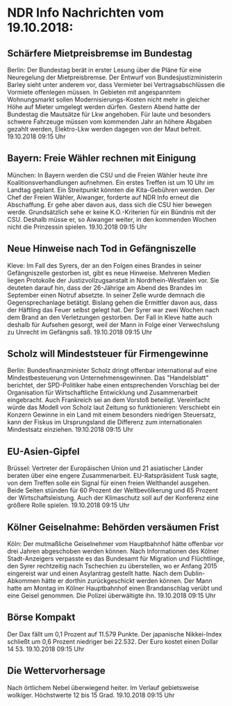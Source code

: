 # NDR Info Nachrichten vom 19.10.2018:


## Schärfere Mietpreisbremse im Bundestag
Berlin: Der Bundestag berät in erster Lesung über die Pläne für eine Neuregelung der Mietpreisbremse. Der Entwurf von Bundesjustizministerin Barley sieht unter anderem vor, dass Vermieter bei Vertragsabschlüssen die Vormiete offenlegen müssen. In Gebieten mit angespanntem Wohnungsmarkt sollen Modernisierungs-Kosten nicht mehr in gleicher Höhe auf Mieter umgelegt werden dürfen. Gestern Abend hatte der Bundestag die Mautsätze für Lkw angehoben. Für laute und besonders schwere Fahrzeuge müssen vom kommenden Jahr an höhere Abgaben gezahlt werden, Elektro-Lkw werden dagegen von der Maut befreit. 19.10.2018 09:15 Uhr 

## Bayern: Freie Wähler rechnen mit Einigung
München:	In Bayern werden die CSU und die Freien Wähler heute ihre Koalitionsverhandlungen aufnehmen. Ein erstes Treffen ist um 10 Uhr im Landtag geplant. Ein Streitpunkt könnten die Kita-Gebühren werden. Der Chef der Freien Wähler, Aiwanger, forderte auf NDR Info erneut die Abschaffung. Er gehe aber davon aus, dass sich die CSU hier bewegen werde. Grundsätzlich sehe er keine K.O.-Kriterien für ein Bündnis mit der CSU. Deshalb müsse er, so Aiwanger weiter, in den kommenden Wochen nicht die Prinzessin spielen. 19.10.2018 09:15 Uhr 

## Neue Hinweise nach Tod in Gefängniszelle
Kleve:	Im Fall des Syrers, der an den Folgen eines Brandes in seiner Gefängniszelle gestorben ist, gibt es neue Hinweise. Mehreren Medien liegen Protokolle der Justizvollzugsanstalt in Nordrhein-Westfalen vor. Sie deuteten darauf hin, dass der 26-Jährige am Abend des Brandes im September einen Notruf absetzte. In seiner Zelle wurde demnach die Gegensprechanlage betätigt. Bislang gehen die Ermittler davon aus, dass der Häftling das Feuer selbst gelegt hat. Der Syrer war zwei Wochen nach dem Brand an den Verletzungen gestorben. Der Fall in Kleve hatte auch deshalb für Aufsehen gesorgt, weil der Mann in Folge einer Verwechslung zu Unrecht im Gefängnis saß. 19.10.2018 09:15 Uhr 

## Scholz will Mindeststeuer für Firmengewinne
Berlin:	Bundesfinanzminister Scholz dringt offenbar international auf eine Mindestbesteuerung von Unternehmensgewinnen. Das "Handelsblatt" berichtet, der SPD-Politiker habe einen entsprechenden Vorschlag bei der Organisation für Wirtschaftliche Entwicklung und Zusammenarbeit eingebracht. Auch Frankreich sei an dem Vorstoß beteiligt. Vereinfacht würde das Modell von Scholz laut Zeitung so funktionieren: Verschiebt ein Konzern Gewinne in ein Land mit einem besonders niedrigen Steuersatz, kann der Fiskus im Ursprungsland die Differenz zum internationalen Mindestsatz einziehen. 19.10.2018 09:15 Uhr 

## EU-Asien-Gipfel
Brüssel:	Vertreter der Europäischen Union und 21 asiatischer Länder beraten über eine engere Zusammenarbeit. EU-Ratspräsident Tusk sagte, von dem Treffen solle ein Signal für einen freien Welthandel ausgehen. Beide Seiten stünden für 60 Prozent der Weltbevölkerung und 65 Prozent der Wirtschaftsleistung. Auch der Klimaschutz soll auf der Konferenz eine größere Rolle spielen. 19.10.2018 09:15 Uhr 

## Kölner Geiselnahme: Behörden versäumen Frist
Köln: Der mutmaßliche Geiselnehmer vom Hauptbahnhof hätte offenbar vor drei Jahren abgeschoben werden können. Nach Informationen des Kölner Stadt-Anzeigers verpasste es das Bundesamt für Migration und Flüchtlinge, den Syrer rechtzeitig nach Tschechien zu überstellen, wo er Anfang 2015 eingereist war und einen Asylantrag gestellt hatte. Nach dem Dublin-Abkommen hätte er dorthin zurückgeschickt werden können. Der Mann hatte am Montag im Kölner Hauptbahnhof einen Brandanschlag verübt und eine Geisel genommen. Die Polizei überwältigte ihn. 19.10.2018 09:15 Uhr 

## Börse Kompakt
Der Dax fällt um 0,1 Prozent auf 11.579 Punkte. Der japanische Nikkei-Index schließt um 0,6 Prozent niedriger bei 22.532. Der Euro kostet einen Dollar 14 53. 19.10.2018 09:15 Uhr 

## Die Wettervorhersage
Nach örtlichem Nebel überwiegend heiter. Im Verlauf gebietsweise wolkiger. Höchstwerte 12 bis 15 Grad. 19.10.2018 09:15 Uhr 
